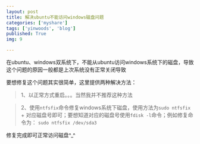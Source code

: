 ```yaml
---
layout: post
title: 解决ubuntu不能访问windows磁盘问题
categories: ['myshare']
tags: ['yinwoods', 'blog']
published: True
img: 9

---
```


在ubuntu、windows双系统下，不能从ubuntu访问windows系统下的磁盘，导致这个问题的原因一般都是上次系统没有正常关闭导致

要想修复这个问题其实很简单，这里提供两种解决方法：

>1、以正常方式重启。。。当然我并不推荐这种方法

>2、使用`ntfsfix`命令修复windows系统下磁盘，使用方法为`sudo ntfsfix ` + 对应磁盘号即可；要想知道对应的磁盘号使用`fdisk -l`命令；例如修复命令为： `sudo ntfsfix /dev/sda3`

修复完成即可正常访问磁盘^_^
